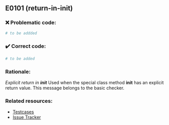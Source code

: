 ## E0101 (return-in-init)

### :x: Problematic code:

```python
# to be addded
```

### :heavy_check_mark: Correct code:

```python
# to be added
```

### Rationale:

 *Explicit return in __init__*
  Used when the special class method __init__ has an explicit return value.
  This message belongs to the basic checker.



### Related resources:

- [Testcases](#)
- [Issue Tracker](https://github.com/PyCQA/pylint/issues?q=is%3Aissue+%22return-in-init%22+OR+%22E0101%22)
